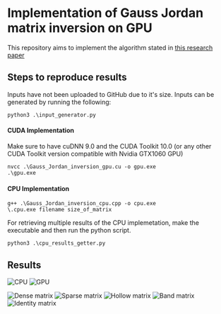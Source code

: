 # Implementation of Gauss Jordan matrix inversion on GPU

This repository aims to implement the algorithm stated in <a href='https://www.sciencedirect.com/science/article/pii/S0045794913002095'> this research paper </a>

## Steps to reproduce results

Inputs have not been uploaded to GitHub due to it's size. Inputs can be generated by running the following:
```
python3 .\input_generator.py
```

#### CUDA Implementation 
Make sure to have cuDNN 9.0 and the CUDA Toolkit 10.0 (or any other CUDA Toolkit version compatible with Nvidia GTX1060 GPU)

```
nvcc .\Gauss_Jordan_inversion_gpu.cu -o gpu.exe 
.\gpu.exe
```

#### CPU Implementation 

```
g++ .\Gauss_Jordan_inversion_cpu.cpp -o cpu.exe
\.cpu.exe filename size_of_matrix
```

For retrieving multiple results of the CPU implemetation, make the executable and then run the python script. 
```
python3 .\cpu_results_getter.py
```

## Results


![CPU](https://github.com/m0bi5/Gauss-Jordan-matrix-inversion-on-GPU/tree/master/results/cpu_all.png)
![GPU](https://github.com/m0bi5/Gauss-Jordan-matrix-inversion-on-GPU/tree/master/results/gpu_all.png)

![Dense matrix](https://github.com/m0bi5/Gauss-Jordan-matrix-inversion-on-GPU/tree/master/results/dense.png)
![Sparse matrix](https://github.com/m0bi5/Gauss-Jordan-matrix-inversion-on-GPU/tree/master/results/sparse.png)
![Hollow matrix](https://github.com/m0bi5/Gauss-Jordan-matrix-inversion-on-GPU/tree/master/results/hollow.png)
![Band matrix](https://github.com/m0bi5/Gauss-Jordan-matrix-inversion-on-GPU/tree/master/results/band.png)
![Identity matrix](https://github.com/m0bi5/Gauss-Jordan-matrix-inversion-on-GPU/tree/master/results/identity.png)
